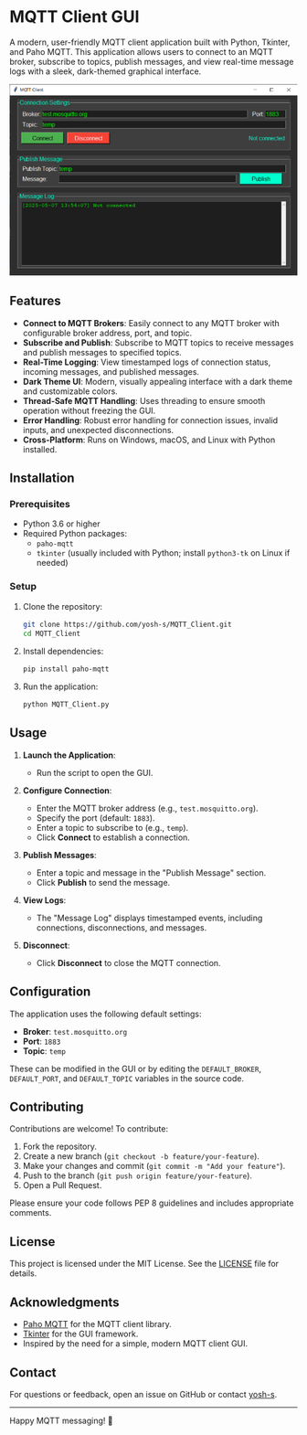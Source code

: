 # MQTT Client GUI

A modern, user-friendly MQTT client application built with Python, Tkinter, and Paho MQTT. This application allows users to connect to an MQTT broker, subscribe to topics, publish messages, and view real-time message logs with a sleek, dark-themed graphical interface.

![MQTT Client GUI Screenshot](screenshot.png) <!-- Replace with actual screenshot if available -->

## Features

- **Connect to MQTT Brokers**: Easily connect to any MQTT broker with configurable broker address, port, and topic.
- **Subscribe and Publish**: Subscribe to MQTT topics to receive messages and publish messages to specified topics.
- **Real-Time Logging**: View timestamped logs of connection status, incoming messages, and published messages.
- **Dark Theme UI**: Modern, visually appealing interface with a dark theme and customizable colors.
- **Thread-Safe MQTT Handling**: Uses threading to ensure smooth operation without freezing the GUI.
- **Error Handling**: Robust error handling for connection issues, invalid inputs, and unexpected disconnections.
- **Cross-Platform**: Runs on Windows, macOS, and Linux with Python installed.

## Installation

### Prerequisites
- Python 3.6 or higher
- Required Python packages:
  - `paho-mqtt`
  - `tkinter` (usually included with Python; install `python3-tk` on Linux if needed)

### Setup
1. Clone the repository:
   ```bash
   git clone https://github.com/yosh-s/MQTT_Client.git
   cd MQTT_Client
   ```

2. Install dependencies:
   ```bash
   pip install paho-mqtt
   ```

3. Run the application:
   ```bash
   python MQTT_Client.py
   ```

## Usage

1. **Launch the Application**:
   - Run the script to open the GUI.

2. **Configure Connection**:
   - Enter the MQTT broker address (e.g., `test.mosquitto.org`).
   - Specify the port (default: `1883`).
   - Enter a topic to subscribe to (e.g., `temp`).
   - Click **Connect** to establish a connection.

3. **Publish Messages**:
   - Enter a topic and message in the "Publish Message" section.
   - Click **Publish** to send the message.

4. **View Logs**:
   - The "Message Log" displays timestamped events, including connections, disconnections, and messages.

5. **Disconnect**:
   - Click **Disconnect** to close the MQTT connection.

## Configuration

The application uses the following default settings:
- **Broker**: `test.mosquitto.org`
- **Port**: `1883`
- **Topic**: `temp`

These can be modified in the GUI or by editing the `DEFAULT_BROKER`, `DEFAULT_PORT`, and `DEFAULT_TOPIC` variables in the source code.


## Contributing

Contributions are welcome! To contribute:

1. Fork the repository.
2. Create a new branch (`git checkout -b feature/your-feature`).
3. Make your changes and commit (`git commit -m "Add your feature"`).
4. Push to the branch (`git push origin feature/your-feature`).
5. Open a Pull Request.

Please ensure your code follows PEP 8 guidelines and includes appropriate comments.

## License

This project is licensed under the MIT License. See the [LICENSE](LICENSE) file for details.

## Acknowledgments

- [Paho MQTT](https://www.eclipse.org/paho/) for the MQTT client library.
- [Tkinter](https://docs.python.org/3/library/tkinter.html) for the GUI framework.
- Inspired by the need for a simple, modern MQTT client GUI.

## Contact

For questions or feedback, open an issue on GitHub or contact [yosh-s](https://github.com/yosh-s).

---

Happy MQTT messaging! 🚀
